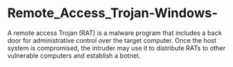 # Remote_Access_Trojan-Windows-

A remote access Trojan (RAT) is a malware program that includes a back door for administrative control over the target computer. Once the host system is compromised, the intruder may use it to distribute RATs to other vulnerable computers and establish a botnet.
